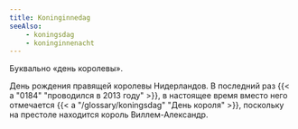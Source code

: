 ```yaml
---
title: Koninginnedag
seeAlso:
    - koningsdag
    - koninginnenacht
---
```


Буквально «день королевы».

День рождения правящей королевы Нидерландов. В последний раз {{< a "0184" "проводился в 2013 году" >}}, в настоящее время вместо него отмечается {{< a "/glossary/koningsdag" "День короля" >}}, поскольку на престоле находится король Виллем-Александр.

<!--more-->